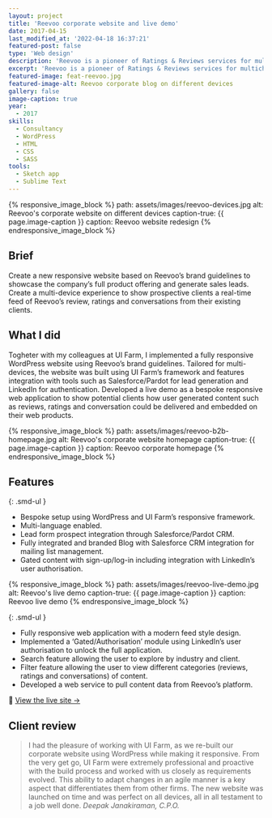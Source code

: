 ```yaml
---
layout: project
title: 'Reevoo corporate website and live demo'
date: 2017-04-15
last_modified_at: '2022-04-18 16:37:21'
featured-post: false
type: 'Web design'
description: 'Reevoo is a pioneer of Ratings & Reviews services for multichannel brands and retailers.'
excerpt: 'Reevoo is a pioneer of Ratings & Reviews services for multichannel brands and retailers.'
featured-image: feat-reevoo.jpg
featured-image-alt: Reevoo corporate blog on different devices
gallery: false
image-caption: true
year: 
  - 2017
skills:
  - Consultancy
  - WordPress
  - HTML
  - CSS
  - SASS
tools:
  - Sketch app
  - Sublime Text
---
```

{% responsive_image_block %}
  path: assets/images/reevoo-devices.jpg
  alt: Reevoo's corporate website on different devices
  caption-true: {{ page.image-caption }}
  caption: Reevoo website redesign
{% endresponsive_image_block %}

## Brief
Create a new responsive website based on Reevoo’s brand guidelines to showcase the company’s full product offering and generate sales leads. Create a multi-device experience to show prospective clients a real-time feed of Reevoo’s review, ratings and conversations from their existing clients. 

## What I did
Togheter with my colleagues at UI Farm, I implemented a fully responsive WordPress website using Reevoo’s brand guidelines. Tailored for multi-devices, the website was built using UI Farm’s framework and features integration with tools such as Salesforce/Pardot for lead generation and LinkedIn for authentication. Developed a live demo as a bespoke responsive web application to show potential clients how user generated content such as reviews, ratings and conversation could be delivered and embedded on their web products.

{% responsive_image_block %}
  path: assets/images/reevoo-b2b-homepage.jpg
  alt: Reevoo's corporate website homepage
  caption-true: {{ page.image-caption }}
  caption: Reevoo corporate homepage
{% endresponsive_image_block %}

## Features

{: .smd-ul }
- Bespoke setup using WordPress and UI Farm’s responsive framework.
- Multi-language enabled.
- Lead form prospect integration through Salesforce/Pardot CRM.
- Fully integrated and branded Blog with Salesforce CRM integration for mailing list management.
- Gated content with sign-up/log-in including integration with LinkedIn’s user authorisation.

{% responsive_image_block %}
  path: assets/images/reevoo-live-demo.jpg
  alt: Reevoo's live demo
  caption-true: {{ page.image-caption }}
  caption: Reevoo live demo
{% endresponsive_image_block %}

{: .smd-ul }
- Fully responsive web application with a modern feed style design.
- Implemented a ‘Gated/Authorisation’ module using LinkedIn’s user authorisation to unlock the full application.
- Search feature allowing the user to explore by industry and client.
- Filter feature allowing the user to view different categories (reviews, ratings and conversations) of content.
- Developed a web service to pull content data from Reevoo’s platform.

<div class="my-5 py-3">
  <p class="fs-2 text-center">🔗 <a href="https://www.reevoo.com">View the live site&nbsp;→</a></p>
</div>

## Client review

> I had the pleasure of working with UI Farm, as we re-built our corporate website using WordPress while making it responsive. From the very get go, UI Farm were extremely professional and proactive with the build process and worked with us closely as requirements evolved. This ability to adapt changes in an agile manner is a key aspect that differentiates them from other firms. The new website was launched on time and was perfect on all devices, all in all testament to a job well done.
<cite>Deepak Janakiraman, C.P.O.</cite>